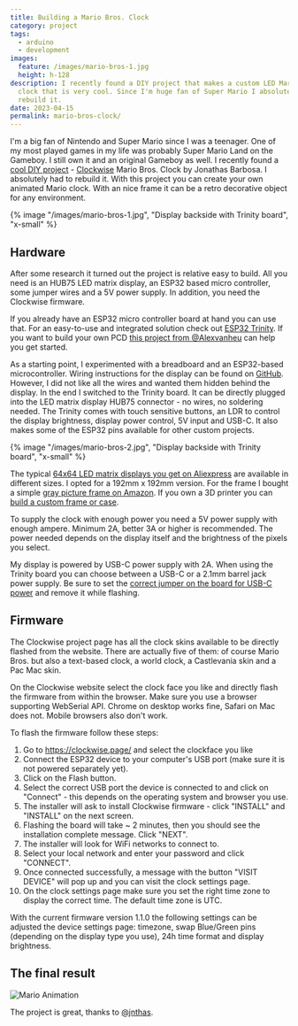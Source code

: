 ```yaml
---
title: Building a Mario Bros. Clock
category: project
tags:
  - arduino
  - development
images:
  feature: /images/mario-bros-1.jpg
  height: h-128
description: I recently found a DIY project that makes a custom LED Mario Bros.
  clock that is very cool. Since I'm huge fan of Super Mario I absolutely had to
  rebuild it.
date: 2023-04-15
permalink: mario-bros-clock/
---
```

I'm a big fan of Nintendo and Super Mario since I was a teenager. One of my most played games in my life was probably Super Mario Land on the Gameboy. I still own it and an original Gameboy as well. I recently found a [cool DIY project](https://www.hackster.io/jnthas/mario-bros-clock-4a0436) - [Clockwise](https://clockwise.page/) Mario Bros. Clock by Jonathas Barbosa. I absolutely had to rebuild it. With this project you can create your own animated Mario clock. With an nice frame it can be a retro decorative object for any environment.

{% image "/images/mario-bros-1.jpg", "Display backside with Trinity board", "x-small" %}

## Hardware

After some research it turned out the project is relative easy to build. All you need is an HUB75 LED matrix display, an ESP32 based micro controller, some jumper wires and a 5V power supply. In addition, you need the Clockwise firmware.

If you already have an ESP32 micro controller board at hand you can use that. For an easy-to-use and integrated solution check out [ESP32 Trinity](https://github.com/witnessmenow/ESP32-Trinity). If you want to build your own PCD [this project from @Alexvanheu](https://github.com/Alexvanheu/Mario-Clock-PCB-ESP32) can help you get started.

As a starting point, I experimented with a breadboard and an ESP32-based microcontroller. Wiring instructions for the display can be found on [GitHub](https://github.com/jnthas/clockwise#driving-the-led-matrix). However, I did not like all the wires and wanted them hidden behind the display. In the end I switched to the Trinity board. It can be directly plugged into the LED matrix display HUB75 connector - no wires, no soldering needed. The Trinity comes with touch sensitive buttons, an LDR to control the display brightness, display power control, 5V input and USB-C. It also makes some of the ESP32 pins available for other custom projects.

{% image "/images/mario-bros-2.jpg", "Display backside with Trinity board", "x-small" %}

The typical [64x64 LED matrix displays you get on Aliexpress](https://www.aliexpress.com/item/1005001958513042.html) are available in different sizes. I opted for a 192mm x 192mm version. For the frame I bought a simple [gray picture frame on Amazon](https://www.amazon.de/dp/B09W47J295?). If you own a 3D printer you can [build a custom frame or case](https://www.thingiverse.com/search?q=64x64+LED+matrix+case&page=1&type=things&sort=relevant).

To supply the clock with enough power you need a 5V power supply with enough ampere. Minimum 2A, better 3A or higher is recommended. The power needed depends on the display itself and the brightness of the pixels you select.

My display is powered by USB-C power supply with 2A. When using the Trinity board you can choose between a USB-C or a 2.1mm barrel jack power supply. Be sure to set the [correct jumper on the board for USB-C power](https://github.com/witnessmenow/ESP32-Trinity/blob/master/setup.md#powering-the-matrix-panel-using-usb-c) and remove it while flashing.

## Firmware

The Clockwise project page has all the clock skins available to be directly flashed from the website. There are actually five of them: of course Mario Bros. but also a text-based clock, a world clock, a Castlevania skin and a Pac Mac skin.

On the Clockwise website select the clock face you like and directly flash the firmware from within the browser. Make sure you use a browser supporting WebSerial API. Chrome on desktop works fine, Safari on Mac does not. Mobile browsers also don't work.

To flash the firmware follow these steps:

1. Go to <https://clockwise.page/> and select the clockface you like
2. Connect the ESP32 device to your computer's USB port (make sure it is not powered separately yet).
3. Click on the Flash button.
4. Select the correct USB port the device is connected to and click on "Connect" - this depends on the operating system and browser you use.
5. The installer will ask to install Clockwise firmware - click "INSTALL" and "INSTALL" on the next screen.
6. Flashing the board will take ~ 2 minutes, then you should see the installation complete message. Click "NEXT".
7. The installer will look for WiFi networks to connect to.
8. Select your local network and enter your password and click "CONNECT".
9. Once connected successfully, a message with the button "VISIT DEVICE" will pop up and you can visit the clock settings page.
10. On the clock settings page make sure you set the right time zone to display the correct time. The default time zone is UTC.

With the current firmware version 1.1.0 the following settings can be adjusted the device settings page: timezone, swap Blue/Green pins (depending on the display type you use), 24h time format and display brightness.

## The final result

![Mario Animation](/assets/images/mario-bros-3.gif)

The project is great, thanks to [@jnthas](https://github.com/jnthas).